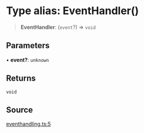 # Type alias: EventHandler()

> **EventHandler**: (`event`?) => `void`

## Parameters

• **event?**: `unknown`

## Returns

`void`

## Source

[eventhandling.ts:5](https://github.com/remotestorage/remotestorage.js/blob/3de8d4bbce43ac52d4397495ab2bcfd7d34f7308/src/eventhandling.ts#L5)
